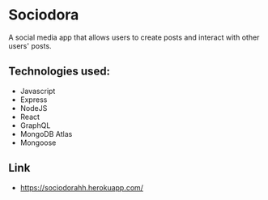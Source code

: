 # Sociodora
A social media app that allows users to create posts and interact with other users' posts.

## Technologies used:

* Javascript
* Express
* NodeJS
* React
* GraphQL
* MongoDB Atlas
* Mongoose

## Link
* https://sociodorahh.herokuapp.com/
